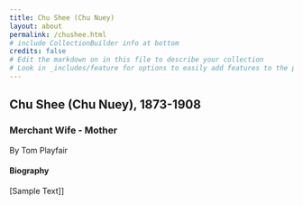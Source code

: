 ```yaml
---
title: Chu Shee (Chu Nuey)
layout: about
permalink: /chushee.html
# include CollectionBuilder info at bottom
credits: false
# Edit the markdown on in this file to describe your collection
# Look in _includes/feature for options to easily add features to the page
---
```


## Chu Shee (Chu Nuey), 1873-1908

### Merchant Wife - Mother

By Tom Playfair 

#### Biography

[Sample Text]]
